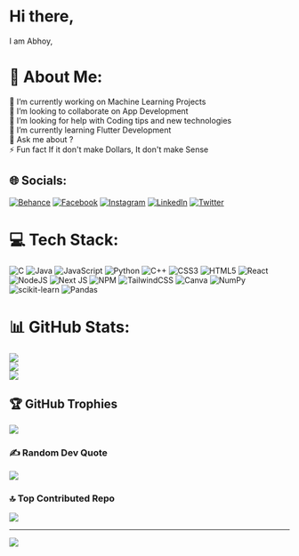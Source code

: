 # Hi there,
I am Abhoy,


# 💫 About Me:
🔭 I’m currently working on Machine Learning Projects<br>👯 I’m looking to collaborate on App Development<br>🤝 I’m looking for help with Coding tips and new technologies<br>🌱 I’m currently learning Flutter Development<br>💬 Ask me about ?<br>⚡ Fun fact If it don't make Dollars, It don't make Sense


## 🌐 Socials:
[![Behance](https://img.shields.io/badge/Behance-1769ff?logo=behance&logoColor=white)](https://behance.net/AbhoySarkar) [![Facebook](https://img.shields.io/badge/Facebook-%231877F2.svg?logo=Facebook&logoColor=white)](https://facebook.com/rohan.sarkar.18294) [![Instagram](https://img.shields.io/badge/Instagram-%23E4405F.svg?logo=Instagram&logoColor=white)](https://instagram.com/yourflickbong) [![LinkedIn](https://img.shields.io/badge/LinkedIn-%230077B5.svg?logo=linkedin&logoColor=white)](https://linkedin.com/in/abhoy-sarkar-a7b23a201) [![Twitter](https://img.shields.io/badge/Twitter-%231DA1F2.svg?logo=Twitter&logoColor=white)](https://twitter.com/yourflickbong) 

# 💻 Tech Stack:
![C](https://img.shields.io/badge/c-%2300599C.svg?style=for-the-badge&logo=c&logoColor=white) ![Java](https://img.shields.io/badge/java-%23ED8B00.svg?style=for-the-badge&logo=java&logoColor=white) ![JavaScript](https://img.shields.io/badge/javascript-%23323330.svg?style=for-the-badge&logo=javascript&logoColor=%23F7DF1E) ![Python](https://img.shields.io/badge/python-3670A0?style=for-the-badge&logo=python&logoColor=ffdd54) ![C++](https://img.shields.io/badge/c++-%2300599C.svg?style=for-the-badge&logo=c%2B%2B&logoColor=white) ![CSS3](https://img.shields.io/badge/css3-%231572B6.svg?style=for-the-badge&logo=css3&logoColor=white) ![HTML5](https://img.shields.io/badge/html5-%23E34F26.svg?style=for-the-badge&logo=html5&logoColor=white) ![React](https://img.shields.io/badge/react-%2320232a.svg?style=for-the-badge&logo=react&logoColor=%2361DAFB) ![NodeJS](https://img.shields.io/badge/node.js-6DA55F?style=for-the-badge&logo=node.js&logoColor=white) ![Next JS](https://img.shields.io/badge/Next-black?style=for-the-badge&logo=next.js&logoColor=white) ![NPM](https://img.shields.io/badge/NPM-%23000000.svg?style=for-the-badge&logo=npm&logoColor=white) ![TailwindCSS](https://img.shields.io/badge/tailwindcss-%2338B2AC.svg?style=for-the-badge&logo=tailwind-css&logoColor=white) ![Canva](https://img.shields.io/badge/Canva-%2300C4CC.svg?style=for-the-badge&logo=Canva&logoColor=white) ![NumPy](https://img.shields.io/badge/numpy-%23013243.svg?style=for-the-badge&logo=numpy&logoColor=white) ![scikit-learn](https://img.shields.io/badge/scikit--learn-%23F7931E.svg?style=for-the-badge&logo=scikit-learn&logoColor=white) ![Pandas](https://img.shields.io/badge/pandas-%23150458.svg?style=for-the-badge&logo=pandas&logoColor=white)
# 📊 GitHub Stats:
![](https://github-readme-stats.vercel.app/api?username=yourflickbong&theme=radical&hide_border=true&include_all_commits=true&count_private=true)<br/>
![](https://github-readme-streak-stats.herokuapp.com/?user=yourflickbong&theme=radical&hide_border=true)<br/>
![](https://github-readme-stats.vercel.app/api/top-langs/?username=yourflickbong&theme=radical&hide_border=true&include_all_commits=true&count_private=true&layout=compact)

## 🏆 GitHub Trophies
![](https://github-profile-trophy.vercel.app/?username=yourflickbong&theme=radical&no-frame=true&no-bg=false&margin-w=4)

### ✍️ Random Dev Quote
![](https://quotes-github-readme.vercel.app/api?type=vetical&theme=radical)

### 🔝 Top Contributed Repo
![](https://github-contributor-stats.vercel.app/api?username=yourflickbong&limit=5&theme=radical&combine_all_yearly_contributions=true)

---
[![](https://visitcount.itsvg.in/api?id=yourflickbong&icon=2&color=9)](https://visitcount.itsvg.in)

<!-- Proudly created with GPRM ( https://gprm.itsvg.in ) -->
